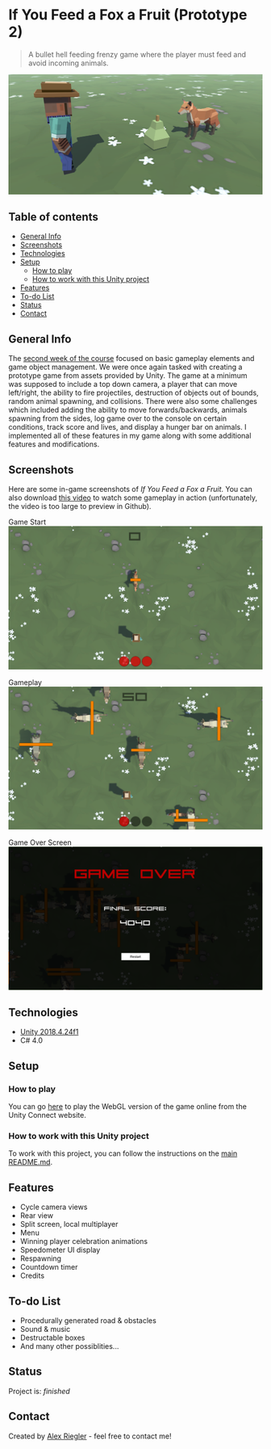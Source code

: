 # If You Feed a Fox a Fruit (Prototype 2)
> A bullet hell feeding frenzy game where the player must feed and avoid incoming animals.

![Splash Image](./Screenshots/thumbnail00.PNG)

## Table of contents
* [General Info](#general-info)
* [Screenshots](#screenshots)
* [Technologies](#technologies)
* [Setup](#setup)
  * [How to play](#how-to-play)
  * [How to work with this Unity project](#how-to-work-with-this-unity-project)
* [Features](#features)
* [To-do List](#to-do-list)
* [Status](#status)
* [Contact](#contact)

## General Info
The [second week of the course](https://learn.unity.com/tutorial/week-2-basic-gameplay-jul-20-jul-24?uv=2018.4&courseId=5ed163d8edbc2a0969cd1ded "Week 2 - Basic Gameplay: Jul 20 - Jul 24 | Unity Learn") focused on basic gameplay elements and game object management. We were once again tasked with creating a prototype game from assets provided by Unity. The game at a minimum was supposed to include a top down camera, a player that can move left/right, the ability to fire projectiles, destruction of objects out of bounds, random animal spawning, and collisions. There were also some challenges which included adding the ability to move forwards/backwards, animals spawning from the sides, log game over to the console on certain conditions, track score and lives, and display a hunger bar on animals. I implemented all of these features in my game along with some additional features and modifications.

## Screenshots
Here are some in-game screenshots of _If You Feed a Fox a Fruit_. You can also download [this video](./Videos/gameplay00.mp4) to watch some gameplay in action (unfortunately, the video is too large to preview in Github).

Game Start
![Game Start](./Screenshots/gameStart00.PNG)

Gameplay
![Gameplay](./Screenshots/gameplay00.PNG)

Game Over Screen
![End of the game](./Screenshots/highscore00.PNG)

## Technologies
* [Unity 2018.4.24f1](https://unity3d.com/unity/qa/lts-releases "LTS Releases - Unity")
* C# 4.0

## Setup
### How to play
You can go [here](https://connect.unity.com/mg/other/if-you-feed-a-fox-a-fruit-prototype-2 "If You Feed a Fox a Fruit (Prototype 2) - Unity Connect") to play the WebGL version of the game online from the Unity Connect website.

### How to work with this Unity project
To work with this project, you can follow the instructions on the [main README.md](../README.md#how-to-work-with-the-unity-projects).

## Features
* Cycle camera views
* Rear view
* Split screen, local multiplayer
* Menu
* Winning player celebration animations
* Speedometer UI display
* Respawning
* Countdown timer
* Credits

## To-do List
* Procedurally generated road & obstacles
* Sound & music
* Destructable boxes
* And many other possiblities...

## Status
Project is: _finished_

## Contact
Created by [Alex Riegler](https://www.linkedin.com/in/alexander-riegler/ "Alexander Riegler | LinkedIn") - feel free to contact me!
